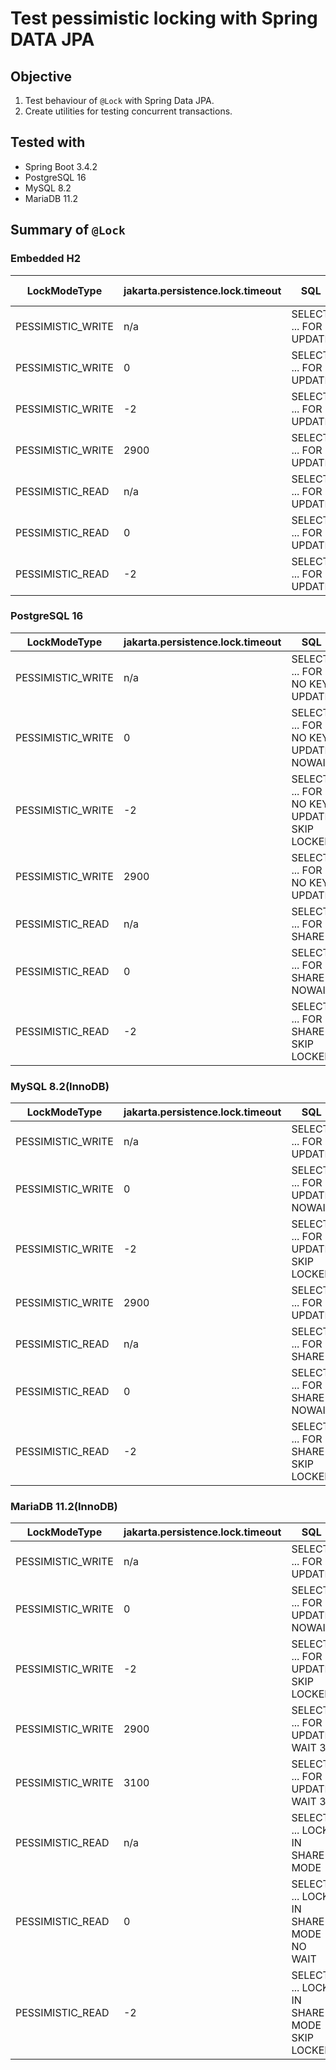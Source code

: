 Test pessimistic locking with Spring DATA JPA
============================================================

Objective
------------------------------------------------------------

1. Test behaviour of `@Lock` with Spring Data JPA.
2. Create utilities for testing concurrent transactions.


Tested with
------------------------------------------------------------

- Spring Boot 3.4.2
- PostgreSQL 16
- MySQL 8.2
- MariaDB 11.2


Summary of `@Lock`
------------------------------------------------------------

### Embedded H2

| LockModeType      | jakarta.persistence.lock.timeout | SQL                   | On conflict             |
|-------------------|----------------------------------|-----------------------|-------------------------|
| PESSIMISTIC_WRITE | n/a                              | SELECT ... FOR UPDATE | timeout after 2 seconds |
| PESSIMISTIC_WRITE | 0                                | SELECT ... FOR UPDATE | timeout after 2 seconds |
| PESSIMISTIC_WRITE | -2                               | SELECT ... FOR UPDATE | timeout after 2 seconds |
| PESSIMISTIC_WRITE | 2900                             | SELECT ... FOR UPDATE | timeout after 2 seconds |
| PESSIMISTIC_READ  | n/a                              | SELECT ... FOR UPDATE | timeout after 2 seconds |
| PESSIMISTIC_READ  | 0                                | SELECT ... FOR UPDATE | timeout after 2 seconds |
| PESSIMISTIC_READ  | -2                               | SELECT ... FOR UPDATE | timeout after 2 seconds |


### PostgreSQL 16

| LockModeType      | jakarta.persistence.lock.timeout | SQL                                      | On conflict                               |
|-------------------|----------------------------------|------------------------------------------|-------------------------------------------|
| PESSIMISTIC_WRITE | n/a                              | SELECT ... FOR NO KEY UPDATE             | waits infinitely                          |
| PESSIMISTIC_WRITE | 0                                | SELECT ... FOR NO KEY UPDATE NOWAIT      | fails immediately                         |
| PESSIMISTIC_WRITE | -2                               | SELECT ... FOR NO KEY UPDATE SKIP LOCKED | returns immediately without locked record |
| PESSIMISTIC_WRITE | 2900                             | SELECT ... FOR NO KEY UPDATE             | waits infinitely                          |
| PESSIMISTIC_READ  | n/a                              | SELECT ... FOR SHARE                     | waits infinitely                          |
| PESSIMISTIC_READ  | 0                                | SELECT ... FOR SHARE NOWAIT              | fails immediately                         |
| PESSIMISTIC_READ  | -2                               | SELECT ... FOR SHARE SKIP LOCKED         | returns immediately without locked record |


### MySQL 8.2(InnoDB)

| LockModeType      | jakarta.persistence.lock.timeout | SQL                               | On conflict                               |
|-------------------|----------------------------------|-----------------------------------|-------------------------------------------|
| PESSIMISTIC_WRITE | n/a                              | SELECT ... FOR UPDATE             | timeout after 50 seconcds                 |
| PESSIMISTIC_WRITE | 0                                | SELECT ... FOR UPDATE NOWAIT      | fails immediately                         |
| PESSIMISTIC_WRITE | -2                               | SELECT ... FOR UPDATE SKIP LOCKED | returns immediately without locked record |
| PESSIMISTIC_WRITE | 2900                             | SELECT ... FOR UPDATE             | timeout after 50 seconcds                 |
| PESSIMISTIC_READ  | n/a                              | SELECT ... FOR SHARE              | timeout after 50 seconcds                 |
| PESSIMISTIC_READ  | 0                                | SELECT ... FOR SHARE NOWAIT       | fails immediately                         |
| PESSIMISTIC_READ  | -2                               | SELECT ... FOR SHARE SKIP LOCKED  | returns immediately without locked record |


### MariaDB 11.2(InnoDB)

| LockModeType      | jakarta.persistence.lock.timeout | SQL                                       | On conflict                               |
|-------------------|----------------------------------|-------------------------------------------|-------------------------------------------|
| PESSIMISTIC_WRITE | n/a                              | SELECT ... FOR UPDATE                     | timeout after 50 seconcds                 |
| PESSIMISTIC_WRITE | 0                                | SELECT ... FOR UPDATE NOWAIT              | fails immediately                         |
| PESSIMISTIC_WRITE | -2                               | SELECT ... FOR UPDATE SKIP LOCKED         | returns immediately without locked record |
| PESSIMISTIC_WRITE | 2900                             | SELECT ... FOR UPDATE WAIT 3              | timeout after 3 seconcds                  |
| PESSIMISTIC_WRITE | 3100                             | SELECT ... FOR UPDATE WAIT 3              | timeout after 3 seconcds                  |
| PESSIMISTIC_READ  | n/a                              | SELECT ... LOCK IN SHARE MODE             | timeout after 50 seconcds                 |
| PESSIMISTIC_READ  | 0                                | SELECT ... LOCK IN SHARE MODE NO WAIT     | fails immediately                         |
| PESSIMISTIC_READ  | -2                               | SELECT ... LOCK IN SHARE MODE SKIP LOCKED | returns immediately without locked record |
